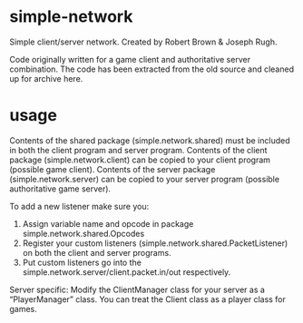 # simple-network
Simple client/server network. Created by Robert Brown & Joseph Rugh.

Code originally written for a game client and authoritative server combination.
The code has been extracted from the old source and cleaned up for archive here.

# usage

Contents of the shared package (simple.network.shared) must be included in both the client program and server program.
Contents of the client package (simple.network.client) can be copied to your client program (possible game client).
Contents of the server package (simple.network.server) can be copied to your server program (possible authoritative game server).

To add a new listener make sure you:
1. Assign variable name and opcode in package simple.network.shared.Opcodes
2. Register your custom listeners (simple.network.shared.PacketListener) on both the client and server programs.
3. Put custom listeners go into the simple.network.server/client.packet.in/out respectively.

Server specific:
Modify the ClientManager class for your server as a “PlayerManager” class.  You can treat the Client class as a player class for games.

